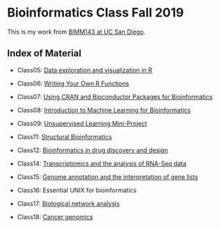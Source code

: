 # Bioinformatics Class Fall 2019

This is my work from [BIMM143 at UC San Diego](https://bioboot.github.io/bimm143_F19/).

## Index of Material
- Class05: [Data exploration and visualization in R](https://github.com/shamdard/bimm143/blob/master/class05/class05.md)

- Class06: [Writing Your Own R Functions](https://github.com/shamdard/bimm143/blob/master/class06/class06.md)

- Class07: [Using CRAN and Bioconductor Packages for Bioinformatics](https://github.com/shamdard/bimm143/blob/master/class07/class07.md)

- Class08: [Introduction to Machine Learning for Bioinformatics](https://github.com/shamdard/bimm143/blob/master/class08/class08.md)

- Class09: [Unsupervised Learning Mini-Project](https://github.com/shamdard/bimm143/blob/master/class09/class09.md)

- Class11: [Structural Bioinformatics](https://github.com/shamdard/bimm143/blob/master/class11/class11.md)

- Class12: [Bioinformatics in drug discovery and design](https://github.com/shamdard/bimm143/blob/master/class12/class12.md)

- Class14: [Transcriptomics and the analysis of RNA-Seq data](https://github.com/shamdard/bimm143/blob/master/class14/class14.md)

- Class15: [Genome annotation and the interpretation of gene lists](https://github.com/shamdard/bimm143/blob/master/class15/class15.md)

- Class16: Essential UNIX for bioinformatics

- Class17: [Biological network analysis](https://github.com/shamdard/bimm143/blob/master/class17/class17.md)

- Class18: [Cancer genomics](https://github.com/shamdard/bimm143/blob/master/class18/class18.md)
